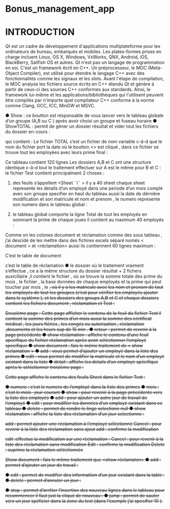 # Bonus_management_app


# INTRODUCTION
Qt est un cadre de développement d'applications multiplateforme pour les ordinateurs de bureau,
embarqués et mobiles. Les plates-formes prises en charge incluent Linux, OS X, Windows, VxWorks,
QNX, Android, iOS, BlackBerry, Sailfish OS et autres. Qt n'est pas un langage de programmation en soi.
C'est un framework écrit en C++. Un préprocesseur, le MOC (Meta-Object Compiler), est utilisé pour
étendre le langage C++ avec des fonctionnalités comme les signaux et les slots. Avant l'étape de
compilation, le MOC analyse les fichiers source écrits en C++ étendu Qt et génère à partir de ceux-ci
des sources C++ conformes aux standards. Ainsi, le framework lui-même et les
applications/bibliothèques qui l'utilisent peuvent être compilés par n'importe quel compilateur C++
conforme à la norme comme Clang, GCC, ICC, MinGW et MSVC.

  
 
● Show : ce boutton est résponsable de vous lancer vers le tableau globale d’un groupe (A,B ou
C ) après avoir choisi un groupe et fuseau horaire
● ShowTOTAL : permit de géner un dossier résultat et vider tout les fichiers du dossier en-cours
:
  
 
qui contient :
Le fichier TOTAL c’est un fichier de nom variable c-â-d que le nom du fichier port la date où le
boutton <<showTOTAL>> est cliqué , dans ce fichier se trouve tout les employées avec leurs
prime final :
  
 
Ce tableau contient 120 lignes
Les dossiers A,B et C ont une structure identique c-â-d tout le traitement effectuer sur A est
le même pour B et C :
le fichier Test contient principalment 2 choses :
1) des feuils s’appellent <Sheet ¨i¨ > il y a 40 sheet chaque sheet represente les details
d’un employé dans une periode d’un mois complé avec son groupe specifier en haut du
tableau aussi la date de dérnière modification et son matricule et nom et prenom ,
le numero represente son numero dans le tableau global :
  
 
2) le tableau global comporte la ligne Total de tout les employés en sommant la prime de
chaque joues il contient au maximum 40 employés :
  
 
Comme on les colones document et réclamation comme des sous tableau , j’ai descidé de
les mettre dans des fichires excels séparé només < document > et <réclamation> aussi
ils contiennent 60 lignes maximum :
  
 
C’est le table de document
  
 
c’est le table de réclamation
● le dossier <en-cours> où le traitement vraiment s’effectue , ce a la même structure du
dossier résultat + 2 fichers auxicillaire ,il contient le fichier <TOTAL> , où se trouve la somme
totale des prime du mois , le fichier <dbprime >, la base données de chaque employés et la
prime qui peut toucher par mois , le <S> , où il y a les matricule avec les nom et prenom de
tout les employés de tout les groupes (c’est pour vérifier les employés ajouter dans le
système ), et les dossiers des groups A,B et C et chaque dossiers contient les fichiers
document , réclamation et Test :
  
 
Deusième page :
Cette page afficher le contenu de la feuil <Global> du fichier Test il contient la somme des
primes d’un mois aussi la somme des cértificat médical , les jours fiéries , les congés ou
autorisation , réclamation ,documents et les heurs sup de 15 min .
● retour : permet de revenir à la page précédente
● show réclamation : affiche le contenu d’une feuil specifique du fichier réclamation après
avoir séléctionner l’employé specifique
● show document : fais le même traitement de < show réclamation >
● add : vous permet d’ajouter un employé dans la liste des primes
● edit : vous permet de modifier la matricule et le nom d’un employé existant dans la liste
● detail : affiche les details d’un employé spécifique après le séléctionner
troisième page :
  
 
Cette page affiche le contenu des feuils Sheet dans le fichier Test :
  
 
● numero : c’est le numero de l’employé dans la liste des primes
● mois : c’est le mois –jour courant
● show : pour revenir à la page précédente vers la liste des employés
● add : pour ajouter un autre jour de travail de l’employé
● edit : pour modifier les données d’un employé existant dans ce tableau
● delete : permet de rendre le linge selectione null
● show réclamation : affiche la liste des réclamation d’un jour selectionne :
  
 
add : permet ajouter une réclamation à l’employé séléctionné
Cancel : pour revenir à la liste des réclamation sans ajout
add : confirme la modification
  
 
edit :effectue la modification sur une réclamation :
Cancel : pour revenir à la liste des réclamation sans modification
Edit : confirme la modification
Delete : suprime la réclamation séléctionnée
  
 
Show document : fais le même traitement que <show réclamaton>
● add : permet d’ajouter un jour de travail :
  
 
● edit : permet de modifier des informatiion d’un jour existant dans la table :
● delete : permet d’annuler un jour :
  
 
● stop : permet d’arrêter l’insertion des nouveau lignes dans le tableau pour recommencer il
faut just la cliqué de nouveau :
● jump : permet de sauter vers un jour spéficier dans la zone du text (dans l’exemple j’ai
specifier 10 ):
  
 
